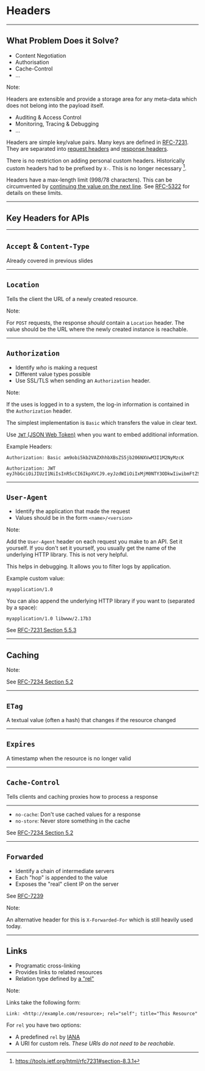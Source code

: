 # Headers

---

## What Problem Does it Solve?

* Content Negotiation
* Authorisation
* Cache-Control
* ...

Note:

Headers are extensible and provide a storage area for any meta-data which does
not belong into the payload itself.

* Auditing & Access Control
* Monitoring, Tracing & Debugging
* ...

Headers are simple key/value pairs. Many keys are defined in
[RFC-7231][rfc-7231]. They are separated into [request headers][section-5] and
[response headers][section-7].

There is no restriction on adding personal custom headers. Historically custom
headers had to be prefixed by `X-`. This is no longer necessary [^1].

Headers have a max-length limit (998/78 characters). This can be circumvented by
[continuing the value on the next line][folding]. See [RFC-5322][line-lengths]
for details on these limits.


[rfc-7231]: https://tools.ietf.org/html/rfc7231
[section-5]: https://tools.ietf.org/html/rfc7231#section-5
[section-7]: https://tools.ietf.org/html/rfc7231#section-7
[folding]: https://tools.ietf.org/html/rfc5322#section-2.2.3
[line-lengths]: https://tools.ietf.org/html/rfc5322#section-2.1.1
[^1]: https://tools.ietf.org/html/rfc7231#section-8.3.1

---

## Key Headers for APIs

---

## `Accept` & `Content-Type`

Already covered in previous slides

---

## `Location`

Tells the client the URL of a newly created resource.

Note:

For `POST` requests, the response *should* contain a `Location` header. The
value should be the URL where the newly created instance is reachable.

---

## `Authorization`

* Identify *who* is making a request
* Different value types possible
* Use SSL/TLS when sending an `Authorization` header.

Note:

If the uses is logged in to a system, the log-in information is contained in
the `Authorization` header.

The simplest implementation is `Basic` which transfers the value in clear text.

Use [`JWT` (JSON Web Token)][jwt] when you want to embed additional information.

Example Headers:

```
Authorization: Basic am9obi5kb2VAZXhhbXBsZS5jb206NXVwM3I1M2NyMzcK
```

```
Authorization: JWT eyJhbGciOiJIUzI1NiIsInR5cCI6IkpXVCJ9.eyJzdWIiOiIxMjM0NTY3ODkwIiwibmFtZSI6IkpvaG4gRG9lIiwiaWF0IjoxNTE2MjM5MDIyLCJlbWFpbCI6ImpvaG4uZG9lQGV4YW1wbGUuY29tIiwidXNlcl9pZCI6NDIsImRpc3BsYXlfbmFtZSI6IkpvaG4gRG9lIn0.EdyKAcSHYuT6HEhJfygosfBq9wxHcOM40r6CO8T1KfQ
```

[jwt]: https://jwt.io

---

## `User-Agent`

* Identify the application that made the request
* Values should be in the form `<name>/<version>`

Note:

Add the `User-Agent` header on each request you make to an API. Set it
yourself. If you don't set it yourself, you usually get the name of the
underlying HTTP library. This is not very helpful.

This helps in debugging. It allows you to filter logs by application.

Example custom value:

```
myapplication/1.0
```

You can also append the underlying HTTP library if you want to (separated by a
space):

```
myapplication/1.0 libwww/2.17b3
```

See [RFC-7231 Section 5.5.3](https://tools.ietf.org/html/rfc7231#section-5.5.3)

---

## Caching

Note:

See [RFC-7234 Section 5.2](https://tools.ietf.org/html/rfc7234#section-5.2)

---

## `ETag`

A textual value (often a hash) that changes if the resource changed

---

## `Expires`

A timestamp when the resource is no longer valid

---

## `Cache-Control`

Tells clients and caching proxies how to process a response

----

* `no-cache`: Don't use cached values for a response
* `no-store`: Never store something in the cache

See [RFC-7234 Section 5.2](https://tools.ietf.org/html/rfc7234#section-5.2)

---

## `Forwarded`

* Identify a chain of intermediate servers
* Each "hop" is appended to the value
* Exposes the "real" client IP on the server

See [RFC-7239](https://tools.ietf.org/html/rfc7239#section-4)

Note:

An alternative header for this is `X-Forwarded-For` which is still heavily used
today.

---

## Links

* Programatic cross-linking
* Provides links to related resources
* Relation type defined by [a "rel"][rels]

[rels]: https://www.iana.org/assignments/link-relations/link-relations.xhtml

Note:

Links take the following form:

```http
Link: <http://example.com/resource>; rel="self"; title="This Resource"
```

For `rel` you have two options:

* A predefined `rel` by [IANA][rels]
* A URI for custom rels. *These URIs do not need to be reachable*.

[rels]: https://www.iana.org/assignments/link-relations/link-relations.xhtml
